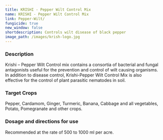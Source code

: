 ```yaml
---
title: KRISHI - Pepper Wilt Control Mix
name: KRISHI - Pepper Wilt Control Mix
link: Pepper-Wilt/
fungicide: true
new_window: false
shortdescription: Controls wilt disease of black pepper
image_path: /images/krish-logo.jpg
---
```

### Description
Krishi – Pepper Wilt Control mix contains a consortia of bacterial and fungal antagonists useful for the prevention and control of  wilt causing organisms. In addition to disease control, Krishi-Pepper Wilt Control Mix is also effective for the control of plant parasitic nematodes in soil.

### Target Crops
Pepper, Cardamom, Ginger, Turmeric, Banana, Cabbage and all vegetables, Potato, Pomegranate and other crops.

### Dosage and directions for use
Recommended at the rate of 500 to 1000 ml per acre.
